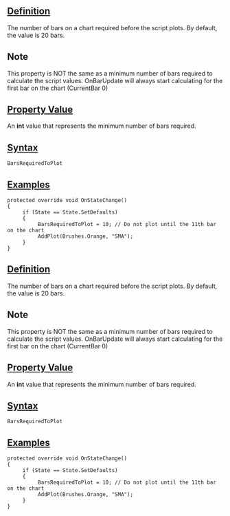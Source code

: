 ## [Definition](https://developer.ninjatrader.com/docs/desktop/barsrequiredtoplot\#definition)

The number of bars on a chart required before the script plots. By default, the value is 20 bars.

## Note

This property is NOT the same as a minimum number of bars required to calculate the script values. OnBarUpdate will always start calculating for the first bar on the chart (CurrentBar 0)

## [Property Value](https://developer.ninjatrader.com/docs/desktop/barsrequiredtoplot\#property-value)

An **int** value that represents the minimum number of bars required.

## [Syntax](https://developer.ninjatrader.com/docs/desktop/barsrequiredtoplot\#syntax)

`BarsRequiredToPlot`

## [Examples](https://developer.ninjatrader.com/docs/desktop/barsrequiredtoplot\#examples)

```jsx-150469391 csharp
protected override void OnStateChange()
{
     if (State == State.SetDefaults)
     {
          BarsRequiredToPlot = 10; // Do not plot until the 11th bar on the chart
          AddPlot(Brushes.Orange, "SMA");
     }
}

```

## [Definition](https://developer.ninjatrader.com/docs/desktop/barsrequiredtoplot\#definition)

The number of bars on a chart required before the script plots. By default, the value is 20 bars.

## Note

This property is NOT the same as a minimum number of bars required to calculate the script values. OnBarUpdate will always start calculating for the first bar on the chart (CurrentBar 0)

## [Property Value](https://developer.ninjatrader.com/docs/desktop/barsrequiredtoplot\#property-value)

An **int** value that represents the minimum number of bars required.

## [Syntax](https://developer.ninjatrader.com/docs/desktop/barsrequiredtoplot\#syntax)

`BarsRequiredToPlot`

## [Examples](https://developer.ninjatrader.com/docs/desktop/barsrequiredtoplot\#examples)

```jsx-150469391 csharp
protected override void OnStateChange()
{
     if (State == State.SetDefaults)
     {
          BarsRequiredToPlot = 10; // Do not plot until the 11th bar on the chart
          AddPlot(Brushes.Orange, "SMA");
     }
}

```